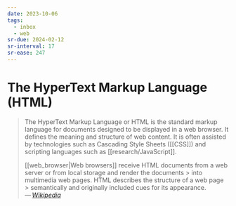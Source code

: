 ```yaml
---
date: 2023-10-06
tags:
  - inbox
  - web
sr-due: 2024-02-12
sr-interval: 17
sr-ease: 247
---
```

# The HyperText Markup Language (HTML)

> The HyperText Markup Language or HTML is the standard markup language for
> documents designed to be displayed in a web browser. It defines the meaning
> and structure of web content. It is often assisted by technologies such as
> Cascading Style Sheets ([[CSS]]) and scripting languages such as
> [[research/JavaScript]].
>
> [[web_browser|Web browsers]] receive HTML documents from a web server or from
> local storage and render the documents > into multimedia web pages. HTML
> describes the structure of a web page > semantically and originally included
> cues for its appearance.\
> — <cite>[Wikipedia](https://en.wikipedia.org/wiki/HTML)</cite>

